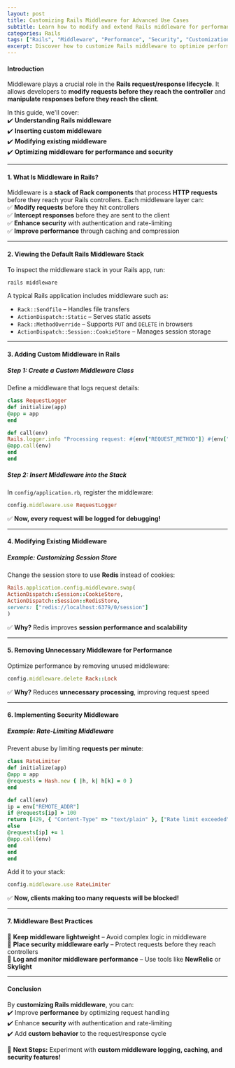 ```yaml
---
layout: post  
title: Customizing Rails Middleware for Advanced Use Cases  
subtitle: Learn how to modify and extend Rails middleware for performance, security, and custom processing  
categories: Rails  
tags: ["Rails", "Middleware", "Performance", "Security", "Customization"]  
excerpt: Discover how to customize Rails middleware to optimize performance, enhance security, and add custom request processing to your application.  
---
```


#### **Introduction**
Middleware plays a crucial role in the **Rails request/response lifecycle**. It allows developers to **modify requests before they reach the controller** and **manipulate responses before they reach the client**.

In this guide, we'll cover:  
✔️ **Understanding Rails middleware**  
✔️ **Inserting custom middleware**  
✔️ **Modifying existing middleware**  
✔️ **Optimizing middleware for performance and security**

---

#### **1. What Is Middleware in Rails?**
Middleware is a **stack of Rack components** that process **HTTP requests** before they reach your Rails controllers. Each middleware layer can:  
✅ **Modify requests** before they hit controllers  
✅ **Intercept responses** before they are sent to the client  
✅ **Enhance security** with authentication and rate-limiting  
✅ **Improve performance** through caching and compression

---

#### **2. Viewing the Default Rails Middleware Stack**
To inspect the middleware stack in your Rails app, run:  
```sh  
rails middleware  
```

A typical Rails application includes middleware such as:
- `Rack::Sendfile` – Handles file transfers
- `ActionDispatch::Static` – Serves static assets
- `Rack::MethodOverride` – Supports `PUT` and `DELETE` in browsers
- `ActionDispatch::Session::CookieStore` – Manages session storage

---

#### **3. Adding Custom Middleware in Rails**
##### **Step 1: Create a Custom Middleware Class**
Define a middleware that logs request details:  
```rb  
class RequestLogger  
def initialize(app)  
@app = app  
end

def call(env)  
Rails.logger.info "Processing request: #{env["REQUEST_METHOD"]} #{env["PATH_INFO"]}"  
@app.call(env)  
end  
end  
```

##### **Step 2: Insert Middleware into the Stack**
In `config/application.rb`, register the middleware:  
```rb  
config.middleware.use RequestLogger  
```

✅ **Now, every request will be logged for debugging!**

---

#### **4. Modifying Existing Middleware**
##### **Example: Customizing Session Store**
Change the session store to use **Redis** instead of cookies:  
```rb  
Rails.application.config.middleware.swap(  
ActionDispatch::Session::CookieStore,  
ActionDispatch::Session::RedisStore,  
servers: ["redis://localhost:6379/0/session"]  
)  
```

✅ **Why?** Redis improves **session performance and scalability**

---

#### **5. Removing Unnecessary Middleware for Performance**
Optimize performance by removing unused middleware:  
```rb  
config.middleware.delete Rack::Lock  
```

✅ **Why?** Reduces **unnecessary processing**, improving request speed

---

#### **6. Implementing Security Middleware**
##### **Example: Rate-Limiting Middleware**
Prevent abuse by limiting **requests per minute**:  
```rb  
class RateLimiter  
def initialize(app)  
@app = app  
@requests = Hash.new { |h, k| h[k] = 0 }  
end

def call(env)  
ip = env["REMOTE_ADDR"]  
if @requests[ip] > 100  
return [429, { "Content-Type" => "text/plain" }, ["Rate limit exceeded"]]  
else  
@requests[ip] += 1  
@app.call(env)  
end  
end  
end  
```

Add it to your stack:  
```rb  
config.middleware.use RateLimiter  
```

✅ **Now, clients making too many requests will be blocked!**

---

#### **7. Middleware Best Practices**
🚀 **Keep middleware lightweight** – Avoid complex logic in middleware  
🚀 **Place security middleware early** – Protect requests before they reach controllers  
🚀 **Log and monitor middleware performance** – Use tools like **NewRelic** or **Skylight**

---

#### **Conclusion**
By **customizing Rails middleware**, you can:  
✔️ Improve **performance** by optimizing request handling  
✔️ Enhance **security** with authentication and rate-limiting  
✔️ Add **custom behavior** to the request/response cycle

🔗 **Next Steps:** Experiment with **custom middleware logging, caching, and security features!**  
